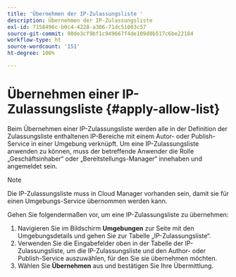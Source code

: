 ```yaml
---
title: 'Übernehmen der IP-Zulassungsliste '
description: Übernehmen der IP-Zulassungsliste
exl-id: 7158496c-b0c4-4228-a306-71dc51003c57
source-git-commit: 90de3cf9bf1c949667f4de109d0b517c6be22184
workflow-type: ht
source-wordcount: '151'
ht-degree: 100%

---
```


# Übernehmen einer IP-Zulassungsliste {#apply-allow-list}

Beim Übernehmen einer IP-Zulassungsliste werden alle in der Definition der Zulassungsliste enthaltenen IP-Bereiche mit einem Autor- oder Publish-Service in einer Umgebung verknüpft. Um eine IP-Zulassungsliste anwenden zu können, muss der betreffende Anwender die Rolle „Geschäftsinhaber“ oder „Bereitstellungs-Manager“ innehaben und angemeldet sein.

>[!NOTE]
>Die IP-Zulassungsliste muss in Cloud Manager vorhanden sein, damit sie für einen Umgebungs-Service übernommen werden kann.

Gehen Sie folgendermaßen vor, um eine IP-Zulassungsliste zu übernehmen:

1. Navigieren Sie im Bildschirm **Umgebungen** zur Seite mit den Umgebungsdetails und gehen Sie zur Tabelle „IP-Zulassungsliste“.
1. Verwenden Sie die Eingabefelder oben in der Tabelle der IP-Zulassungsliste, um die IP-Zulassungsliste und den Author- oder Publish-Service auszuwählen, für den Sie sie übernehmen möchten.
1. Wählen Sie **Übernehmen** aus und bestätigen Sie Ihre Übermittlung.
